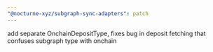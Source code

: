 ```yaml
---
"@nocturne-xyz/subgraph-sync-adapters": patch
---
```


add separate OnchainDepositType, fixes bug in deposit fetching that confuses subgraph type with onchain
